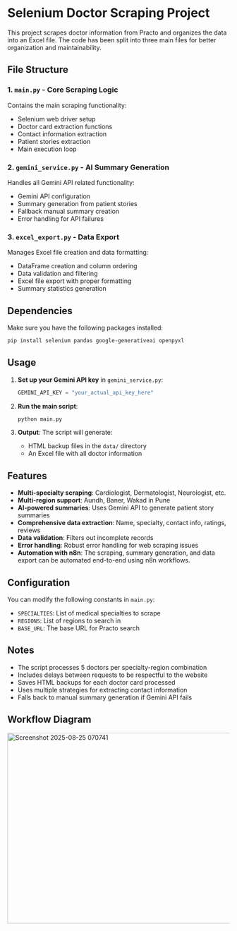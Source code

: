 # Selenium Doctor Scraping Project

This project scrapes doctor information from Practo and organizes the data into an Excel file. The code has been split into three main files for better organization and maintainability.

## File Structure

### 1. `main.py` - Core Scraping Logic
Contains the main scraping functionality:
- Selenium web driver setup
- Doctor card extraction functions
- Contact information extraction
- Patient stories extraction
- Main execution loop

### 2. `gemini_service.py` - AI Summary Generation
Handles all Gemini API related functionality:
- Gemini API configuration
- Summary generation from patient stories
- Fallback manual summary creation
- Error handling for API failures

### 3. `excel_export.py` - Data Export
Manages Excel file creation and data formatting:
- DataFrame creation and column ordering
- Data validation and filtering
- Excel file export with proper formatting
- Summary statistics generation

## Dependencies

Make sure you have the following packages installed:
```bash
pip install selenium pandas google-generativeai openpyxl
```

## Usage

1. **Set up your Gemini API key** in `gemini_service.py`:
   ```python
   GEMINI_API_KEY = "your_actual_api_key_here"
   ```

2. **Run the main script**:
   ```bash
   python main.py
   ```

3. **Output**: The script will generate:
   - HTML backup files in the `data/` directory
   - An Excel file with all doctor information

## Features

- **Multi-specialty scraping**: Cardiologist, Dermatologist, Neurologist, etc.
- **Multi-region support**: Aundh, Baner, Wakad in Pune
- **AI-powered summaries**: Uses Gemini API to generate patient story summaries
- **Comprehensive data extraction**: Name, specialty, contact info, ratings, reviews
- **Data validation**: Filters out incomplete records
- **Error handling**: Robust error handling for web scraping issues
- **Automation with n8n**: The scraping, summary generation, and data export can be automated end-to-end using n8n workflows.

## Configuration

You can modify the following constants in `main.py`:
- `SPECIALTIES`: List of medical specialties to scrape
- `REGIONS`: List of regions to search in
- `BASE_URL`: The base URL for Practo search

## Notes

- The script processes 5 doctors per specialty-region combination
- Includes delays between requests to be respectful to the website
- Saves HTML backups for each doctor card processed
- Uses multiple strategies for extracting contact information
- Falls back to manual summary generation if Gemini API fails

## Workflow Diagram


<img width="1235" height="432" alt="Screenshot 2025-08-25 070741" src="https://github.com/user-attachments/assets/8e9fd2a1-f42a-4672-9fb2-d0eaaacc4cfb" />
